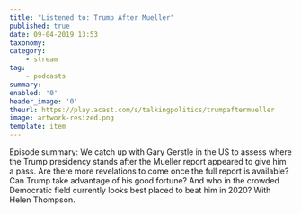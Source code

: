 ```yaml
---
title: "Listened to: Trump After Mueller"
published: true
date: 09-04-2019 13:53
taxonomy:
category:
	- stream
tag:
	- podcasts
summary:
enabled: '0'
header_image: '0'
theurl: https://play.acast.com/s/talkingpolitics/trumpaftermueller
image: artwork-resized.png
template: item
---
```

 
Episode summary: We catch up with Gary Gerstle in the US to assess where the Trump presidency stands after the Mueller report appeared to give him a pass. Are there more revelations to come once the full report is available? Can Trump take advantage of his good fortune? And who in the crowded Democratic field currently looks best placed to beat him in 2020? With Helen Thompson.

